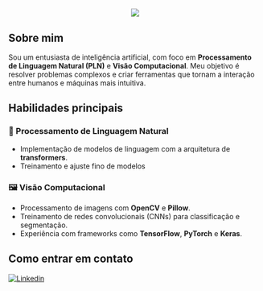<h1 align="center">
  <img src="https://readme-typing-svg.demolab.com?font=Jetbrains+Mono&duration=2000&pause=1000&color=897292&center=true&vCenter=true&width=435&lines=Bem+vindo!;Welcome!;Wilkommen!"/>
</h1>

## Sobre mim

Sou um entusiasta de inteligência artificial, com foco em **Processamento de Linguagem Natural (PLN)** e **Visão Computacional**. Meu objetivo é resolver problemas complexos e criar ferramentas que tornam a interação entre humanos e máquinas mais intuitiva.

## Habilidades principais

### 🎯 Processamento de Linguagem Natural
- Implementação de modelos de linguagem com a arquitetura de **transformers**.
- Treinamento e ajuste fino de modelos

### 🖼️ Visão Computacional
- Processamento de imagens com **OpenCV** e **Pillow**.
- Treinamento de redes convolucionais (CNNs) para classificação e segmentação.
- Experiência com frameworks como **TensorFlow**, **PyTorch** e **Keras**.

## Como entrar em contato
[![Linkedin](https://img.shields.io/badge/LinkedIn-0077B5?style=for-the-badge&logo=linkedin&logoColor=white)](https://br.linkedin.com/in/pedro-crespan)
